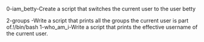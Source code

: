 0-iam_betty-Create a script that switches the current user to the user betty

2-groups
-Write a script that prints all the groups the current user is part of.!/bin/bash
1-who_am_i-Write a script that prints the effective username of the current user.
